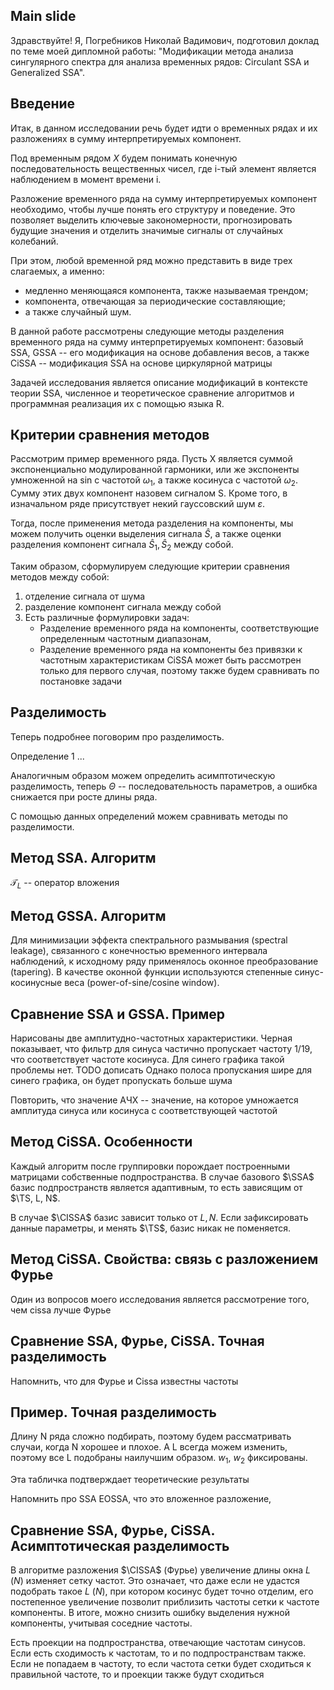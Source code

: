 ## Main slide
Здравствуйте! 
Я, Погребников Николай Вадимович, подготовил доклад по теме моей дипломной работы: "Модификации метода анализа сингулярного спектра для анализа временных рядов: Circulant SSA и Generalized SSA".

## Введение 
Итак, в данном исследовании речь будет идти о временных рядах и их разложениях в сумму интерпретируемых компонент. 

Под временным рядом $X$ будем понимать конечную последовательность вещественных чисел, где i-тый элемент является наблюдением в момент времени i.

Разложение временного ряда на сумму интерпретируемых компонент необходимо, чтобы лучше понять его структуру и поведение. Это позволяет выделить ключевые закономерности, прогнозировать будущие значения и отделить значимые сигналы от случайных колебаний.

При этом, любой временной ряд можно представить в виде трех слагаемых, а именно: 
* медленно меняющаяся компонента, также называемая трендом;
* компонента, отвечающая за периодические составляющие;
* а также случайный шум.

В данной работе рассмотрены следующие методы разделения временного ряда на сумму интерпретируемых компонент: 
базовый SSA, 
GSSA -- его модификация на основе добавления весов, 
а также CiSSA -- модификация SSA на основе циркулярной матрицы

Задачей исследования является описание модификаций в контексте теории SSA, численное и теоретическое сравнение алгоритмов и программная реализация их с помощью языка R.


## Критерии сравнения методов
Рассмотрим пример временного ряда. 
Пусть X является суммой экспоненциально модулированной гармоники, или же экспоненты умноженной на sin с частотой $\omega_1$, а также косинуса с частотой $\omega_2$. Сумму этих двух компонент назовем сигналом S. 
Кроме того, в изначальном ряде присутствует некий гауссовский шум $\varepsilon$.

Тогда, после применения метода разделения на компоненты, мы можем получить оценки выделения сигнала $\hat S$, а также оценки разделения компонент сигнала  $\hat  S_1, \hat S_2$ между собой.

Таким образом, сформулируем следующие критерии сравнения методов между собой:
1) отделение сигнала от шума
2) разделение компонент сигнала между собой 
3) Есть различные формулировки задач: 
    * Разделение временного ряда на компоненты, соответствующие определенным частотным диапазонам, 
    * Разделение временного ряда на компоненты без привязки к частотным характеристикам
    CiSSA может быть рассмотрен только для первого случая, поэтому также будем сравнивать по постановке задачи


## Разделимость
Теперь подробнее поговорим про разделимость.

Определение 1 ...

Аналогичным образом можем определить асимптотическую разделимость, теперь $\Theta$ -- последовательность параметров, а ошибка снижается при росте длины ряда.

С помощью данных определений можем сравнивать методы по разделимости.

## Метод SSA. Алгоритм 

$\mathcal{T}_L$ -- оператор вложения


## Метод GSSA. Алгоритм

Для минимизации эффекта спектрального размывания (spectral leakage), связанного с конечностью временного интервала наблюдений, к исходному ряду применялось оконное преобразование (tapering). В качестве оконной функции используются степенные синус-косинусные веса (power-of-sine/cosine window). 


## Сравнение SSA и GSSA. Пример

Нарисованы две амплитудно-частотных характеристики. Черная показывает, что фильтр для синуса частично пропускает частоту 1/19, что соответствует частоте косинуса. Для синего графика такой проблемы нет.
TODO дописать 
Однако полоса пропускания шире для синего графика, он будет пропускать больше шума

Повторить, что значение АЧХ -- значение, на которое умножается амплитуда синуса или косинуса с соответствующей частотой


## Метод CiSSA. Особенности

Каждый алгоритм после группировки порождает построенными матрицами собственные подпространства. В случае базового $\SSA$ базис подпространств является адаптивным, то есть зависящим от $\TS, L, N$.

В случае $\CISSA$ базис зависит только от $L, N$. Если зафиксировать данные параметры, и менять $\TS$, базис никак не поменяется. 


## Метод CiSSA. Свойства: связь с разложением Фурье

Один из вопросов моего исследования является рассмотрение того, чем cissa лучше Фурье



## Сравнение SSA, Фурье, CiSSA. Точная разделимость

Напомнить, что для Фурье и Cissa известны частоты


## Пример. Точная разделимость 

Длину N ряда сложно подбирать, поэтому будем рассматривать случаи, когда N хорошее и плохое. А L всегда можем изменить, поэтому все L подобраны наилучшим образом. $w_1$, $w_2$ фиксированы.

Эта табличка подтверждает теоретические результаты 

Напомнить про SSA EOSSA, что это вложенное разложение, 


## Сравнение SSA, Фурье, CiSSA. Асимптотическая разделимость
В алгоритме разложения $\CISSA$ (Фурье) увеличение длины окна $L$ ($N$) изменяет сетку частот. Это означает, что даже если не удастся подобрать такое $L$ ($N$), при котором косинус будет точно отделим, его постепенное увеличение позволит приблизить частоты сетки к частоте компоненты. В итоге, можно снизить ошибку выделения нужной компоненты, учитывая соседние частоты.

Есть проекции на подпространства, отвечающие частотам синусов. Если есть сходимость к частотам, то и по подпространствам также. Если не попадаем в частоту, то если частота сетки будет сходиться к правильной частоте, то и проекции также будут сходиться
